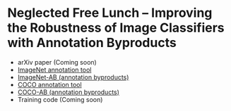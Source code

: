 # Neglected Free Lunch – Improving the Robustness of Image Classifiers with Annotation Byproducts

* arXiv paper (Coming soon)
* [ImageNet annotation tool](https://github.com/naver-ai/imagenet-annotation-tool)
* [ImageNet-AB (annotation byproducts)](https://hybridsupervision-image-net.s3.us-east-2.amazonaws.com/repository/imagenet_ab_v1_0.tar.gz)
* [COCO annotation tool](https://github.com/naver-ai/coco-annotation-tool)
* [COCO-AB (annotation byproducts)](https://hybridsupervision-coco.s3.us-east-2.amazonaws.com/hybridsup/coco_ab_v1_0.json)
* Training code (Coming soon)
